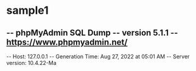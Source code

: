 # sample1
-- phpMyAdmin SQL Dump
-- version 5.1.1
-- https://www.phpmyadmin.net/
--
-- Host: 127.0.0.1
-- Generation Time: Aug 27, 2022 at 05:01 AM
-- Server version: 10.4.22-Ma
